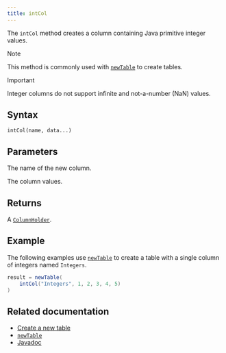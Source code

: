```yaml
---
title: intCol
---
```


The `intCol` method creates a column containing Java primitive integer values.

> [!NOTE]
> This method is commonly used with [`newTable`](./newTable.md) to create tables.

> [!IMPORTANT]
> Integer columns do not support infinite and not-a-number (NaN) values.

## Syntax

```
intCol(name, data...)
```

## Parameters

<ParamTable>
<Param name="name" type="String">

The name of the new column.

</Param>
<Param name="data" type="int...">

The column values.

</Param>
</ParamTable>

## Returns

A [`ColumnHolder`](/core/javadoc/io/deephaven/engine/table/impl/util/ColumnHolder.html).

## Example

The following examples use [`newTable`](./newTable.md) to create a table with a single column of integers named `Integers`.

```groovy
result = newTable(
    intCol("Integers", 1, 2, 3, 4, 5)
)
```

## Related documentation

- [Create a new table](../../../how-to-guides/new-and-empty-table.md#newtable)
- [`newTable`](./newTable.md)
- [Javadoc](https://deephaven.io/core/javadoc/io/deephaven/engine/util/TableTools.html#intCol(java.lang.String,int...))
